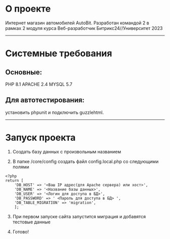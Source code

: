 # О проекте
Интернет магазин автомобилей AutoBit. Разработан командой 2 в рамках 2 модуля курса Веб-разработчик Битрикс24//Университет 2023
***
# Системные требования
## Основные:
PHP 8.1
APACHE 2.4
MYSQL 5.7
## Для автотестирования:
установить phpunit и подключить guzzlehtml.
***
# Запуск проекта

1) Создать базу данных с произвольным названием

2) В папке /core/config создать файл config.local.php со следующими полями 
```{PHP} {
<?php 
return [ 
   	'DB_HOST' => '<Ваш IP адрес(для Apache сервера) или хост>', 
   	'DB_NAME' => '<Название базы данных>', 
   	'DB_USER' => '<Логин для доступа в БД>', 
   	'DB_PASSWORD' => ' <Пароль для доступа в БД> ', 
   	'DB_TABLE_MIGRATION' => 'migration', 
	]; 
```

3) При первом запуске сайта запустится миграция и добавятся тестовые данные

4) Готово! 
